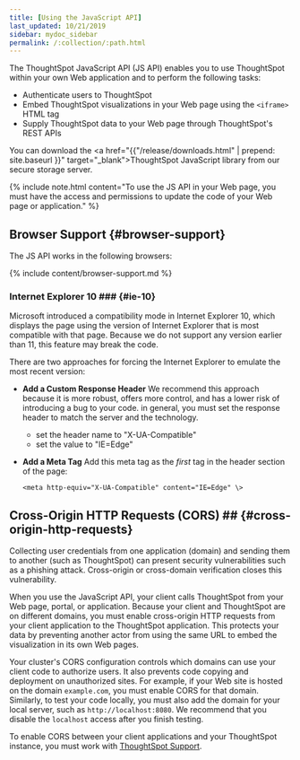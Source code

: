 ```yaml
---
title: [Using the JavaScript API]
last_updated: 10/21/2019
sidebar: mydoc_sidebar
permalink: /:collection/:path.html
---
```

The ThoughtSpot JavaScript API (JS API) enables you to use ThoughtSpot
within your own Web application and to perform the following tasks:

-   Authenticate users to ThoughtSpot
-   Embed ThoughtSpot visualizations in your Web page using the `<iframe>` HTML tag
-   Supply ThoughtSpot data to your Web page through ThoughtSpot's REST APIs

You can download the <a href="{{"/release/downloads.html" | prepend: site.baseurl }}" target="_blank">ThoughtSpot JavaScript library</a> from our secure storage server.

{% include note.html content="To use the JS API in your Web page, you must have the access and permissions to
update the code of your Web page or application." %}

## Browser Support {#browser-support}

The JS API works in the following browsers:

{% include content/browser-support.md %}

### Internet Explorer 10 ### {#ie-10}

Microsoft introduced a compatibility mode in Internet Explorer 10, which
displays the page using the version of Internet Explorer that is most
compatible with that page. Because we do not support any version earlier than 11,
this feature may break the code.

There are two approaches for forcing the Internet Explorer to emulate the most recent version:

- **Add a Custom Response Header**
    We recommend this approach because it is more robust, offers more
    control, and has a lower risk of introducing a bug to your code. in general,
    you must set the response header to match the server and the technology.
    * set the header name to "X-UA-Compatible"
    * set the value to "IE=Edge"

- **Add a Meta Tag**
    Add this meta tag as the _first_ tag in the header section of the page:

    ```<meta http-equiv="X-UA-Compatible" content="IE=Edge" \>```

## Cross-Origin HTTP Requests (CORS) ## {#cross-origin-http-requests}

Collecting user credentials from one application (domain) and sending them to
another (such as ThoughtSpot) can present security vulnerabilities such as a
phishing attack. Cross-origin or cross-domain verification closes this vulnerability.

When you use the JavaScript API, your client calls ThoughtSpot from your Web
page, portal, or application. Because your client and ThoughtSpot are on different
domains, you must enable cross-origin HTTP requests from your client application
to the ThoughtSpot application. This protects your data by preventing another actor
from using the same URL to embed the visualization in its own Web pages.

Your cluster's CORS configuration controls which domains can use your
client code to authorize users. It also prevents code copying and deployment on
unauthorized sites.  For example, if your Web site is hosted on
the domain `example.com`, you must enable CORS for that domain. Similarly, to
test your code locally, you must also add the domain for your
local server, such as `http://localhost:8080`. We recommend that you disable the
`localhost` access after you finish testing.

To enable CORS between your client applications and your ThoughtSpot instance,
you must work with <a href="{ site.baseurl }}/appliance/contact.html">ThoughtSpot
Support</a>.
